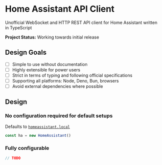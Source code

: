 # Home Assistant API Client

Unofficial WebSocket and HTTP REST API client for Home Assistant written in TypeScript

**Project Status:** Working towards initial release

## Design Goals

- [ ] Simple to use without documentation
- [ ] Highly extensible for power users
- [ ] Strict in terms of typing and following official specifications
- [ ] Supporting all platforms: Node, Deno, Bun, browsers
- [ ] Avoid external dependencies where possible

## Design

### No configuration required for default setups

Defaults to [`homeassistant.local`](https://homeassistant.local)

```typescript
const ha = new HomeAssistant()
```

### Fully configurable

```typescript
// TODO
```
